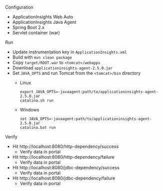 Configuration

* ApplicationInsights Web Auto
* ApplicationInsights Java Agent
* Spring Boot 2.x
* Servlet container (war)

Run

* Update instrumentation key in `ApplicationInsights.xml`
* Build with `mvn clean package`
* Copy `target/ROOT.war` to `<tomcat>/webapps`
* Download `applicationinsights-agent-2.5.0.jar`
* Set `JAVA_OPTS` and run Tomcat from the `<tomcat>/bin` directory
  * Linux

    ```
    export JAVA_OPTS=-javaagent:path/to/applicationinsights-agent-2.5.0.jar
    catalina.sh run
    ```

  * Windows

    ```
    set JAVA_OPTS=-javaagent:path/to/applicationinsights-agent-2.5.0.jar
    catalina.bat run
    ```

Verify

* Hit http://localhost:8080/http-dependency/success
  * Verify data in portal
* Hit http://localhost:8080/http-dependency/failure
  * Verify data in portal
* Hit http://localhost:8080/jdbc-dependency/success
  * Verify data in portal
* Hit http://localhost:8080/jdbc-dependency/failure
  * Verify data in portal
